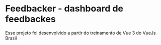 # Feedbacker - dashboard de feedbackes

Esse projeto foi desenvolvido a partir do treinamento de Vue 3 do VueJs Brasil